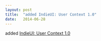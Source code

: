 ```yaml
---
layout: post
title:  "added IndieUI: User Context 1.0"
date:   2014-06-28
---
```


added <a href="http://www.w3.org/TR/indie-ui-context/">IndieUI: User Context 1.0</a>